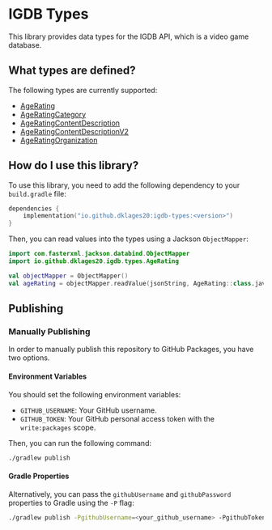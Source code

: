 # IGDB Types

This library provides data types for the IGDB API, which is a video game database.

## What types are defined?

The following types are currently supported:

- [AgeRating](https://api-docs.igdb.com/#age-rating)
- [AgeRatingCategory](https://api-docs.igdb.com/#age-rating-category)
- [AgeRatingContentDescription](https://api-docs.igdb.com/#age-rating-content-description)
- [AgeRatingContentDescriptionV2](https://api-docs.igdb.com/#age-rating-content-description-v2)
- [AgeRatingOrganization](https://api-docs.igdb.com/#age-rating-organization)

## How do I use this library?

To use this library, you need to add the following dependency to your `build.gradle` file:

```kotlin
dependencies {
    implementation("io.github.dklages20:igdb-types:<version>")
}
```

Then, you can read values into the types using a Jackson `ObjectMapper`:

```kotlin
import com.fasterxml.jackson.databind.ObjectMapper
import io.github.dklages20.igdb.types.AgeRating

val objectMapper = ObjectMapper()
val ageRating = objectMapper.readValue(jsonString, AgeRating::class.java)
```

## Publishing

### Manually Publishing

In order to manually publish this repository to GitHub Packages, you have two options.

#### Environment Variables

You should set the following environment variables:

- `GITHUB_USERNAME`: Your GitHub username.
- `GITHUB_TOKEN`: Your GitHub personal access token with the `write:packages` scope.

Then, you can run the following command:

```bash
./gradlew publish
```

#### Gradle Properties

Alternatively, you can pass the `githubUsername` and `githubPassword` properties to Gradle using the `-P` flag:

```bash
./gradlew publish -PgithubUsername=<your_github_username> -PgithubToken=<your_github_token>
```
